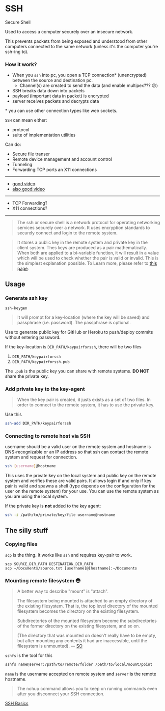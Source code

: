 # SSH

Secure Shell

Used to access a computer securely over an insecure network. 

This prevents packets from being exposed and understood from other computers connected to the same network (unless it's the computer you're ssh-ing to).

### How it work?

- When you `ssh` into pc, you open a TCP connection\* (unencrypted) between the source and destination pc.
	- Channel(s) are created to send the data (and enable multipex??? 😕)
- SSH breaks data down into packets
- payload (important data in packet) is encrypted
- server receives packets and decrypts data

\* you can use other connection types like web sockets.

`SSH` can mean either:
- protocol
- suite of implementation utilities

Can do:
- Secure file transer
- Remote device management and account control
- Tunneling
- Forwarding TCP ports an X11 connections

---

- [good video](https://www.youtube.com/watch?v=Atbl7D_yPug)
- [also good video](https://www.youtube.com/watch?v=ORcvSkgdA58)

---
- TCP Forwarding?
- X11 connections?

---


> The ssh or secure shell is a network protocol for operating networking services securely over a network. It uses encryption standards to securely connect and login to the remote system.

> It stores a public key in the remote system and private key in the client system. Thes keys are produced as a pair mathematically. When both are applied to a bi-variable function, it will result in a value which will be used to check whether the pair is valid or invalid. This is the simplest explanation possible. To Learn more, please refer to [this page](https://www.hostinger.in/tutorials/ssh-tutorial-how-does-ssh-work?ref=linuxhandbook.com).


## Usage

### Generate ssh key

```
ssh-keygen
```

> It will prompt for a key-location (where the key will be saved) and passphrase (i.e. password). The passphrase is optional.

Use to generate public key for GitHub or Heroku to push/deploy commits without entering password.

If the key-location is `DIR_PATH/keypairforssh`, there will be two files

1.  `DIR_PATH/keypairforssh`
2.  `DIR_PATH/keypairforssh.pub`

The `.pub` is the public key you can share with remote systems. **DO NOT** share the private key.

### Add private key to the key-agent

> When the key pair is created, it justs exists as a set of two files. In order to connect to the remote system, it has to use the private key.

Use this

```bash
ssh-add DIR_PATH/keypairforssh
```

### Connecting to remote host via SSH

username should be a valid user on the remote system and hostname is DNS-recognizable or an IP address so that ssh can contact the remote system and request for connection.

```bash
ssh [username]@hostname
```

This uses the private key on the local system and public key on the 
remote system and verifies these are valid pairs. It allows login if and only if key pair is valid and spawns a shell (type depends on the configuration for the user on the remote system) for your use. You can use the remote system as you are using the local system.


If the private key is **not** added to the key agent:

```bash
ssh -i /path/to/private/key/file username@hostname
```

## The silly stuff

### Copying files

`scp` is the thing. It works like `ssh` and requires key-pair to work.

```
scp SOURCE_DIR_PATH DESTINATION_DIR_PATH
scp ~/Documents/source.txt [username]@[hostname]:~/Documents
```


### Mounting remote filesystem 😳

> A better way to describe "mount" is "attach".
> 
> The filesystem being mounted is attached to an empty directory of the existing filesystem. That is, the top level directory of the mounted filesystem becomes the directory on the existing filesystem.
> 
> Subdirectories of the mounted filesystem become the subdirectories of the former directory on the existing filesystem, and so on.
>
> (The directory that was mounted on doesn't really have to be empty, but after mounting any contents it had are inaccessible, until the filesystem is unmounted).
— [SO](https://stackoverflow.com/a/29446865)


`sshfs` is the tool for this

```bash
sshfs name@server:/path/to/remote/folder /path/to/local/mount/point
```

`name` is the username accepted on remote system and `server` is the remote hostname.

> The nohup command allows you to keep on running commands even after you disconnect your SSH connection.

[SSH Basics](https://linuxhandbook.com/ssh-basics/)
